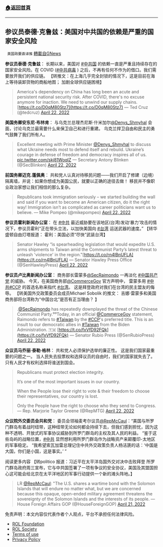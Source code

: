 ###  [:house:返回首頁](https://github.com/ourhimalayas/txt)
---


## 参议员泰德·克鲁兹：美国对中共国的依赖是严重的国家安全风险
` 美国政要直译推` [轉載自GNews](https://gnews.org/zh-hans/2394504/)

**参议员泰德·克鲁兹**： 
长期以来，美国对 [#中共国](https://twitter.com/hashtag/%E4%B8%AD%E5%85%B1%E5%9B%BD?src=hashtag_click) 的依赖一直是严重且持续存在的国家安全风险。在 COVID ([#中共病毒](https://twitter.com/hashtag/%E4%B8%AD%E5%85%B1%E7%97%85%E6%AF%92?src=hashtag_click) ) 之后，不再有任何不作为的借口。我们需要放开我们的供应链。 【转推文：在上海几乎完全封锁的情况下，这是目前在海上等待装卸货物的商船地图； 加剧全球供应链困境】



> America's dependency on China has long been an acute and persistent national security risk. After COVID, there's no excuse anymore for inaction. We need to unwind our supply chains. [https://t.co/D0qM80Stz7](https://t.co/D0qM80Stz7)
> — Ted Cruz (@tedcruz) [April 22, 2022](https://twitter.com/tedcruz/status/1517519014767087617?ref_src=twsrc%5Etfw)



**美国务卿安东尼·布林肯**： 
与乌克兰总理杰尼斯·什米加尔[@Denys\_Shmyhal](https://twitter.com/Denys_Shmyhal) 会面，讨论乌克兰最需要什么来保卫自己和进行重建。 乌克兰捍卫自由和民主的勇气鼓舞了我们所有人。



> Excellent meeting with Prime Minister [@Denys\_Shmyhal](https://twitter.com/Denys_Shmyhal?ref_src=twsrc%5Etfw) to discuss what Ukraine needs most to defend itself and rebuild. Ukraine’s courage in defense of freedom and democracy inspires all of us. [pic.twitter.com/skj81WoqIZ](https://t.co/skj81WoqIZ)
> — Secretary Antony Blinken (@SecBlinken) [April 22, 2022](https://twitter.com/SecBlinken/status/1517603397029056512?ref_src=twsrc%5Etfw)



**前国务卿迈克.蓬佩奥**： 
共和党人认真对待移民问题——我们开启了修建（边境）隔离墙，并说：如果你想成为美国公民，就要以正确的途径去做！ 移民并不像职业政治家想让我们相信的那么复杂。



> Republicans took immigration seriously – we started building the wall and said if you want to become an American citizen, do it the right way! Immigration isn’t as complicated as career politicians want us to believe.
> — Mike Pompeo (@mikepompeo) [April 22, 2022](https://twitter.com/mikepompeo/status/1517508528369541121?ref_src=twsrc%5Etfw)



**参议员霍利新闻办公室**： 
在 [#中共](https://twitter.com/hashtag/%E4%B8%AD%E5%85%B1?src=hashtag_click) 最近威胁要在该地区(台湾)发动‘暴力’攻击的情况下，参议员霍利“正在带头立法，以加快美国向 [#台湾](https://twitter.com/hashtag/%E5%8F%B0%E6%B9%BE?src=hashtag_click) 运送武器的速度。” 【转华盛顿自由灯塔报道： 霍利：美国必须“尽快”武装台湾】



> Senator Hawley “is spearheading legislation that would expedite U.S. arms shipments to Taiwan amid the Communist Party’s latest threat to unleash 'violence' in the region."[https://t.co/rn4lBnUFLA](https://t.co/rn4lBnUFLA)
> — Senator Hawley Press Office (@SenHawleyPress) [April 22, 2022](https://twitter.com/SenHawleyPress/status/1517551158637772801?ref_src=twsrc%5Etfw)



**参议员卢比奥新闻办公室**： 
商务部长雷蒙多[@SecRaimondo](https://twitter.com/SecRaimondo) 一再淡化 [#中国共产党](https://twitter.com/hashtag/%E4%B8%AD%E5%9B%BD%E5%85%B1%E4%BA%A7%E5%85%9A?src=hashtag_click) 的威胁。 今天，在美国商务部[@CommerceGov](https://twitter.com/CommerceGov) 官方声明中， 雷蒙多用 [#中共](https://twitter.com/hashtag/%E4%B8%AD%E5%85%B1?src=hashtag_click)[#CCP](https://twitter.com/hashtag/CCP?src=hashtag_click) 的首选名称来指代 [#台湾](https://twitter.com/hashtag/%E5%8F%B0%E6%B9%BE?src=hashtag_click)。 这是拜登政府对我们在台湾的民主盟友的侮辱。
【转美国外交政策委员会成员Michael Sobolik 的推文： 吉娜·雷蒙多和美国商务部将台湾称为“中国台北”是否有正当理由？ 】



> .[@SecRaimondo](https://twitter.com/SecRaimondo?ref_src=twsrc%5Etfw) has repeatedly downplayed the threat of the Chinese Communist Party.⁰⁰Today, in an official [@CommerceGov](https://twitter.com/CommerceGov?ref_src=twsrc%5Etfw) statement, Raimondo refers to [#Taiwan](https://twitter.com/hashtag/Taiwan?src=hash&amp;ref_src=twsrc%5Etfw) by the [#CCP](https://twitter.com/hashtag/CCP?src=hash&amp;ref_src=twsrc%5Etfw)'s preferred title. This is an insult to our democratic allies in [#Taiwan](https://twitter.com/hashtag/Taiwan?src=hash&amp;ref_src=twsrc%5Etfw) from the Biden Administration. 🇹🇼 [https://t.co/fxVfD92FQk](https://t.co/fxVfD92FQk)
> — Senator Rubio Press (@SenRubioPress) [April 22, 2022](https://twitter.com/SenRubioPress/status/1517582195711434753?ref_src=twsrc%5Etfw)



**众议员马乔丽·泰勒·格林**： 
共和党人必须保护选举的廉正性。 这是我们国家最重要的问题之一。 当人民失去投票权和选择议员的自由时，我们的国家就失去了。 只有人民才有权利选择将谁送到国会。



> Republicans must protect election integrity.
> 
> It’s one of the most important issues in our country.
> 
> When the People lose their right to vote & their freedom to choose their representatives, our country is lost.
> 
> Only the People have the right to choose who they send to Congress.
> — Rep. Marjorie Taylor Greene (@RepMTG) [April 22, 2022](https://twitter.com/RepMTG/status/1517483596075917312?ref_src=twsrc%5Etfw)



**众议院外交委员会共和党**： 
委员会领袖麦考尔议员[@RepMcCaul](https://twitter.com/RepMcCaul)：“美国与所罗门群岛有着战时纽带，这种纽带无论如何都会持续下去，但我们感到担忧，因为这种不透明、开放式的军事协议威胁到所罗门群岛的主权及其人民的利益。
“鉴于这些岛屿的战略位置，[#中共](https://twitter.com/hashtag/%E4%B8%AD%E5%85%B1?src=hashtag_click) 显然想利用所罗门群岛作为战略资产来颠覆印-太地区的军事稳定。
 “我希望索瓦加雷总理记住中共外交政策负责人杨洁篪的话：‘中国是大国，你们是小国，这是事实。’ ”

阅读更多内容
【转politico 报道：习近平在太平洋岛国外交对决中击败拜登 所罗门群岛政府周三宣布，它与中共国签署了一项有争议的安全协议，美国及其盟国担心这可能会给北京在太平洋地区的军事行动提供一个新的滩头阵地。】



> LR [@RepMcCaul](https://twitter.com/RepMcCaul?ref_src=twsrc%5Etfw): "The U.S. shares a wartime bond with the Solomon Islands that will endure no matter what, but we are concerned because this opaque, open-ended military agreement threatens the sovereignty of the Solomon Islands and the interests of its people.
> — House Foreign Affairs GOP (@HouseForeignGOP) [April 21, 2022](https://twitter.com/HouseForeignGOP/status/1517149642512773120?ref_src=twsrc%5Etfw)





 

免责声明：本文内容仅代表作者个人观点，平台不承担任何法律风险。

- [ROL Foundation](https://rolfoundation.org/)
- [ROL Society](https://rolsociety.org/)
- [Terms of use](https://gnews.org/terms-of-use-3/)
- [Privacy Policy](https://gnews.org/privacy-policy/)
